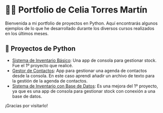 # 👩‍💻 Portfolio de Celia Torres Martín

Bienvenida a mi portfolio de proyectos en Python. Aquí encontrarás algunos ejemplos de lo que he desarrollado durante los diversos cursos realizados en los últimos meses. 

## 🐍 Proyectos de Python

- [Sistema de Inventario Básico](https://github.com/CeliaT125/sistema-inventario-basico): Una app de consola para gestionar stock. Fue el 1º proyecto que realicé.  
- [Gestor de Contactos](https://github.com/CeliaT125/gestor_contactos): App para gestionar una agenda de contactos desde la consola. En este caso aprendí añadir un archivo de texto para la gestión de la agenda de contactos.
- [Sistema de Inventario con Base de Datos](https://github.com/CeliaT125/sistema-inventario-base_datos): Es una mejora del 1º proyecto, ya que es una app de consola para gestionar stock con conexión a una base de datos. 

¡Gracias por visitarlo!
